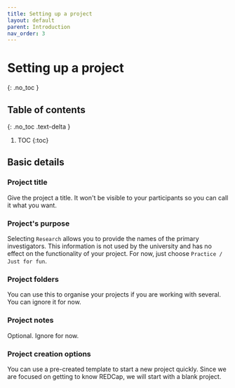 ```yaml
---
title: Setting up a project
layout: default
parent: Introduction
nav_order: 3
---
```


# Setting up a project
{: .no_toc }

## Table of contents
{: .no_toc .text-delta }

1. TOC
{:toc}

## Basic details

### Project title

Give the project a title. It won't be visible to your participants so you can call it what you want. 

### Project's purpose

Selecting `Research` allows you to provide the names of the primary investigators. This information is not used by the university and has no effect on the functionality of your project. For now, just choose `Practice / Just for fun`.

### Project folders

You can use this to organise your projects if you are working with several. You can ignore it for now.

### Project notes

Optional. Ignore for now.

### Project creation options

You can use a pre-created template to start a new project quickly. Since we are focused on getting to know REDCap, we will start with a blank project.